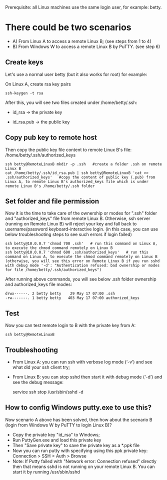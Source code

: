 Prerequisite:  all Linux machines use the same login user, for example: betty.

# There could be two scenarios
* A) From Linux A to access a remote Linux B; (see steps from 1 to 4)
* B) From Windows W to access a remote Linux B by PuTTY. (see step 6)
 
## Create keys
Let's use a normal user betty (but it also works for root) for example:

On Linux A, create rsa key pairs

	ssh-keygen -t rsa
	
After this, you will see two files created under /home/betty/.ssh:
* id_rsa  -> the private key

* id_rsa.pub  -> the public key
 
## Copy pub key to remote host
Then copy the public key file content to remote Linux B's file: /home/betty/.ssh/authorized_keys

	ssh betty@RemoteLinuxB mkdir -p .ssh   #create a folder .ssh on remote Linux B
	cat /home/betty/.ssh/id_rsa.pub | ssh betty@RemoteLinuxB 'cat >> .ssh/authorized_keys'   #copy the content of public key (.pub) from Linux A, to remote Linux B's authorized_keys file which is under remote Linux B's /home/betty/.ssh folder
 
## Set folder and file permission
Now it is the time to take care of the ownership or modes for ".ssh" folder and "authorized_keys" file from remote Linux B. 
Otherwise, ssh server (running on Remote Linux B) will reject your key and fall back to username/password keyboard-interactive login. (in this case, you can use below troubleshooting steps to see such errors if login failed) 

	ssh betty@10.0.0.7 'chmod 700 .ssh'   # run this command on Linux A, to execute the chmod command remotely on Linux B
	ssh betty@10.0.0.7 'chmod 600 .ssh/authorized_keys'   # run this command on Linux A, to execute the chmod command remotely on Linux B (otherwise, you will see this error on Remote Linux B if you run sshd with debug mode '-d': "Authentication refused: bad ownership or modes for file /home/betty/.ssh/authorized_keys")
After running above commands, you will see below .ssh folder ownership and authorized_keys file modes:

	drwx------. 2 betty betty    29 May 17 07:00 .ssh
	-rw-------. 1 betty betty   403 May 17 07:00 authorized_keys

## Test
Now you can test remote login to B with the private key from A:

	ssh betty@RemoteLinuxB 

## Troubleshooting
* From Linux A: you can run ssh with verbose log mode (‘-v’) and see what did your ssh client try;

* From Linux B: you can stop sshd then start it with debug mode (‘-d’) and see the debug message: 

	service ssh stop
	/usr/sbin/sshd -d

## How to config Windows putty.exe to use this?
Now scenario A above has been solved, then how about the scenario B (login from Windows W by PuTTY to login Linux B)?
* Copy the private key "id_rsa" to Windows;
* Run PuttyGen.exe and load this private key
* Then "Save private key" to save the private key as a *.ppk file
* Now you can run putty with specifying using this ppk private key: Connection > SSH > Auth > Browse
* Note: If Putty failed with "Network error: Connection refused" directly then that means sshd is not running on your remote Linux B. You can start it by running /usr/sbin/sshd

